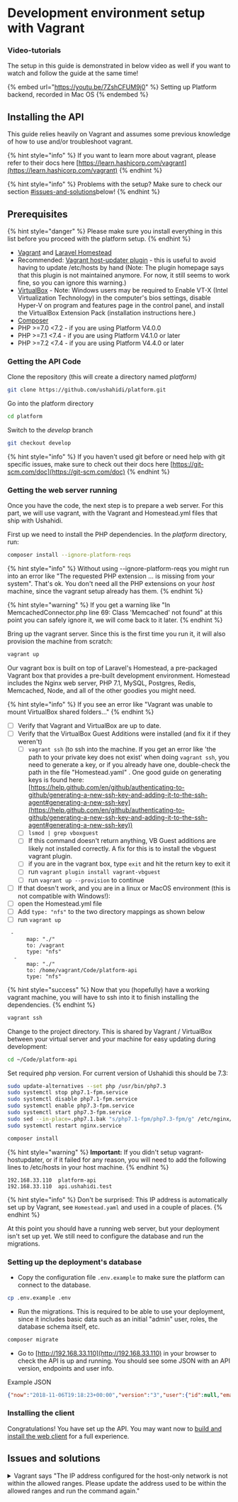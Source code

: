 # Development environment setup with Vagrant

### Video-tutorials

The setup in this guide is demonstrated in below video as well if you want to watch and follow the guide at the same time!

{% embed url="https://youtu.be/7ZshCFUM9j0" %}
Setting up Platform backend, recorded in Mac OS
{% endembed %}

## Installing the API

This guide relies heavily on Vagrant and assumes some previous knowledge of how to use and/or troubleshoot vagrant.

{% hint style="info" %}
If you want to learn more about vagrant, please refer to their docs here [https://learn.hashicorp.com/vagrant](https://learn.hashicorp.com/vagrant)
{% endhint %}

{% hint style="info" %}
Problems with the setup? Make sure to check our section [#issues-and-solutions](vagrant-setup.md#issues-and-solutions "mention")below!
{% endhint %}

## Prerequisites

{% hint style="danger" %}
Please make sure you install everything in this list before you proceed with the platform setup.
{% endhint %}

* [Vagrant](https://www.vagrantup.com/downloads.html) and [Laravel Homestead](https://laravel.com/docs/homestead)
* Recommended: [Vagrant host-updater plugin](https://github.com/cogitatio/vagrant-hostsupdater) - this is useful to avoid having to update /etc/hosts by hand (Note: The plugin homepage says that this plugin is not maintained anymore. For now, it still seems to work fine, so you can ignore this warning.)
* [VirtualBox](https://www.virtualbox.org/wiki/Downloads) - Note: Windows users may be required to Enable VT-X \(Intel Virtualization Technology\) in the computer's bios settings, disable Hyper-V on program and features page in the control panel, and install the VirtualBox Extension Pack \(installation instructions here.\)
* [Composer](https://getcomposer.org/doc/00-intro.md#system-requirements)
* PHP >=7.0 <7.2 - if you are using Platform V4.0.0
* PHP >=7.1 <7.4 - if you are using Platform V4.1.0 or later
* PHP >=7.2 <7.4 - if you are using Platform V4.4.0 or later

### Getting the API Code

Clone the repository (this will create a directory named _platform)_

```bash
git clone https://github.com/ushahidi/platform.git
```

Go into the platform directory

```bash
cd platform
```

Switch to the _develop_ branch

```bash
git checkout develop
```

{% hint style="info" %}
If you haven't used git before or need help with git specific issues, make sure to check out their docs here [https://git-scm.com/doc](https://git-scm.com/doc)
{% endhint %}

### Getting the web server running

Once you have the code, the next step is to prepare a web server. For this part, we will use vagrant, with the Vagrant and Homestead.yml files that ship with Ushahidi.

First up we need to install the PHP dependencies. In the _platform_ directory, run:

```bash
composer install --ignore-platform-reqs
```

{% hint style="info" %}
Without using --ignore-platform-reqs you might run into an error like "The requested PHP extension ... is missing from your system". That's ok. You don't need all the PHP extensions on your _host_ machine, since the vagrant setup already has them.
{% endhint %}

{% hint style="warning" %}
If you get a warning like "In MemcachedConnector.php line 69: Class 'Memcached' not found" at this point you can safely ignore it, we will come back to it later.
{% endhint %}

Bring up the vagrant server. Since this is the first time you run it, it will also provision the machine from scratch:

```bash
vagrant up
```

Our vagrant box is built on top of Laravel's Homestead, a pre-packaged Vagrant box that provides a pre-built development environment. Homestead includes the Nginx web server, PHP 7.1, MySQL, Postgres, Redis, Memcached, Node, and all of the other goodies you might need.

{% hint style="info" %}
If you see an error like "Vagrant was unable to mount VirtualBox shared folders..."
{% endhint %}

* [ ] Verify that Vagrant and VirtualBox are up to date.
* [ ] Verify that the VirtualBox Guest Additions were installed (and fix it if they weren't)
  * [ ] `vagrant ssh` (to ssh into the machine. If you get an error like 'the path to your private key does not exist' when doing `vagrant ssh`, you need to generate a key, or if you already have one, double-check the path in the file "Homestead.yaml" . One good guide on generating keys is found here: [https://help.github.com/en/github/authenticating-to-github/generating-a-new-ssh-key-and-adding-it-to-the-ssh-agent#generating-a-new-ssh-key](https://help.github.com/en/github/authenticating-to-github/generating-a-new-ssh-key-and-adding-it-to-the-ssh-agent#generating-a-new-ssh-key))
  * [ ] `lsmod | grep vboxguest`
  * [ ] If this command doesn't return anything, VB Guest additions are likely not installed correctly. A fix for this is to install the vbguest vagrant plugin.
  * [ ] if you are in the vagrant box, type `exit` and hit the return key to exit it
  * [ ] run `vagrant plugin install vagrant-vbguest`
  * [ ] run `vagrant up --provision` to continue
* [ ] If that doesn't work, and you are in a linux or MacOS environment (this is not compatible with Windows!):
* [ ] open the Homestead.yml file
* [ ] Add `type: "nfs"` to the two directory mappings as shown below
* [ ] run `vagrant up`

```
 -
      map: "./"
      to: /vagrant
      type: "nfs"
  -
      map: "./"
      to: /home/vagrant/Code/platform-api
      type: "nfs"
```

{% hint style="success" %}
Now that you (hopefully) have a working vagrant machine, you will have to ssh into it to finish installing the dependencies.
{% endhint %}

```bash
vagrant ssh
```

Change to the project directory. This is shared by Vagrant / VirtualBox between your virtual server and your machine for
easy updating during development:

```bash
cd ~/Code/platform-api
```

Set required php version. For current version of Ushahidi this should be 7.3:

```bash
sudo update-alternatives --set php /usr/bin/php7.3
sudo systemctl stop php7.1-fpm.service
sudo systemctl disable php7.1-fpm.service
sudo systemctl enable php7.3-fpm.service
sudo systemctl start php7.3-fpm.service
sudo sed --in-place=.php7.1.bak "s/php7.1-fpm/php7.3-fpm/g" /etc/nginx/sites-available/*
sudo systemctl restart nginx.service
```

```bash
composer install
```

{% hint style="warning" %}
**Important:** If you didn't setup vagrant-hostupdater, or if it failed for any reason, you will need to add the following lines to /etc/hosts in your host machine.
{% endhint %}

```
192.168.33.110  platform-api
192.168.33.110  api.ushahidi.test
```

{% hint style="info" %}
Don't be surprised: This IP address is automatically set up by Vagrant, see `Homestead.yaml` and used in a couple of places.
{% endhint %}

At this point you should have a running web server, but your deployment isn't set up yet. We still need to configure the database and run the migrations.

### **Setting up the deployment's database**

* Copy the configuration file `.env.example` to make sure the platform can connect to the database.

```bash
cp .env.example .env
```

* Run the migrations. This is required to be able to use your deployment, since it includes basic data such as an initial "admin" user, roles, the database schema itself, etc.

```bash
composer migrate
```

* Go to [http://192.168.33.110](http://192.168.33.110) in your browser to check the API is up and running. You should see some JSON with an API version, endpoints and user info.

Example JSON

```json
{"now":"2018-11-06T19:18:23+00:00","version":"3","user":{"id":null,"email":null,"realname":null}}
```

### Installing the client

Congratulations! You have set up the API. You may want now to [build and install the web client](setting-up-the-platform-client/) for a full experience.

## Issues and solutions

<details>

<summary>Vagrant says "The IP address configured for the host-only network is not within the allowed ranges. Please update the address used to be within the allowed ranges and run the command again."</summary>

According to information found here  [https://lifesaver.codes/answer/virtualbox-6-1-28-no-longer-auto-assigns-hostonly-ips-1717](https://lifesaver.codes/answer/virtualbox-6-1-28-no-longer-auto-assigns-hostonly-ips-1717) , a change in VirtualBox's handling of networking can render Homestead installations invalid.

The solution seems to involve creating a `/etc/vbox/networks.conf` file with the following content:

```
* 192.168.33.0/24
```

</details>
